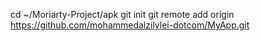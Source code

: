  
cd ~/Moriarty-Project/apk
git init
git remote add origin https://github.com/mohammedalzilylei-dotcom/MyApp.git